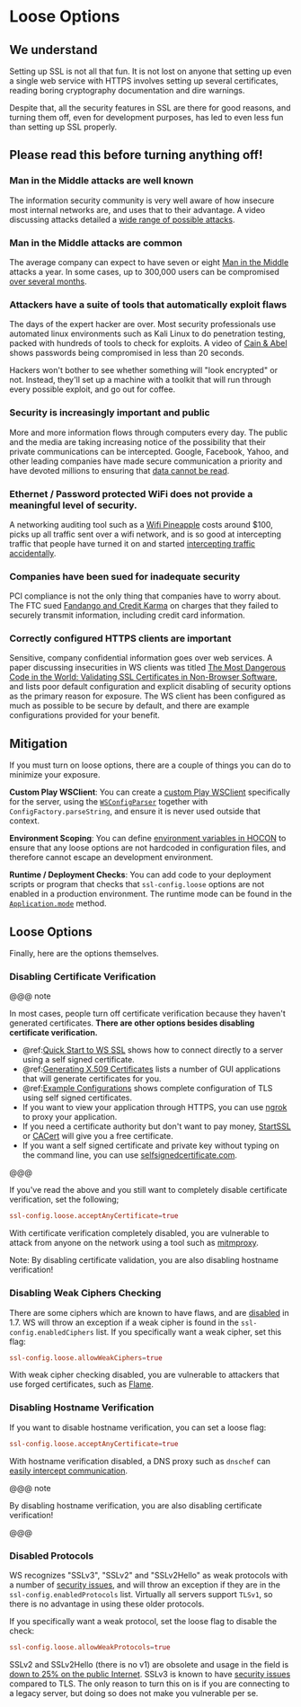 # Loose Options

## We understand

Setting up SSL is not all that fun. It is not lost on anyone that
setting up even a single web service with HTTPS involves setting up
several certificates, reading boring cryptography documentation and dire
warnings.

Despite that, all the security features in SSL are there for good
reasons, and turning them off, even for development purposes, has led to
even less fun than setting up SSL properly.

## Please read this before turning anything off!

### Man in the Middle attacks are well known

The information security community is very well aware of how insecure
most internal networks are, and uses that to their advantage. A video
discussing attacks detailed a [wide range of possible
attacks](http://2012.video.sector.ca/page/6).

### Man in the Middle attacks are common

The average company can expect to have seven or eight [Man in the
Middle](https://sites.google.com/site/cse825maninthemiddle/) attacks
a year. In some cases, up to 300,000 users can be compromised [over
several
months](https://security.stackexchange.com/questions/12041/are-man-in-the-middle-attacks-extremely-rare).

### Attackers have a suite of tools that automatically exploit flaws

The days of the expert hacker are over. Most security professionals use
automated linux environments such as Kali Linux to do penetration
testing, packed with hundreds of tools to check for exploits. A video of
[Cain & Abel](https://www.youtube.com/watch?v=pfHsRscy540) shows
passwords being compromised in less than 20 seconds.

Hackers won't bother to see whether something will "look encrypted" or
not. Instead, they'll set up a machine with a toolkit that will run
through every possible exploit, and go out for coffee.

### Security is increasingly important and public

More and more information flows through computers every day. The public
and the media are taking increasing notice of the possibility that their
private communications can be intercepted. Google, Facebook, Yahoo, and
other leading companies have made secure communication a priority and
have devoted millions to ensuring that [data cannot be
read](https://www.eff.org/deeplinks/2013/11/encrypt-web-report-whos-doing-what).

### Ethernet / Password protected WiFi does not provide a meaningful level of security.

A networking auditing tool such as a [Wifi
Pineapple](https://wifipineapple.com/) costs around $100, picks up
all traffic sent over a wifi network, and is so good at intercepting
traffic that people have turned it on and started [intercepting traffic
accidentally](http://www.troyhunt.com/2013/04/the-beginners-guide-to-breaking-website.html).

### Companies have been sued for inadequate security

PCI compliance is not the only thing that companies have to worry about.
The FTC sued [Fandango and Credit
Karma](https://www.ftc.gov/news-events/press-releases/2014/03/fandango-credit-karma-settle-ftc-charges-they-deceived-consumers)
on charges that they failed to securely transmit information, including
credit card information.

### Correctly configured HTTPS clients are important

Sensitive, company confidential information goes over web services. A
paper discussing insecurities in WS clients was titled [The Most
Dangerous Code in the World: Validating SSL Certificates in Non-Browser
Software](https://www.cs.utexas.edu/~shmat/shmat_ccs12.pdf), and
lists poor default configuration and explicit disabling of security
options as the primary reason for exposure. The WS client has been
configured as much as possible to be secure by default, and there are
example configurations provided for your benefit.

## Mitigation

If you must turn on loose options, there are a couple of things you can
do to minimize your exposure.

**Custom Play WSClient**: You can create a [custom Play WSClient](https://www.playframework.com/documentation/2.4.x/ScalaWS)
specifically for the server, using the
[`WSConfigParser`](api/scala/play/api/libs/ws/WSConfigParser.html)
together with `ConfigFactory.parseString`, and ensure it is never used
outside that context.

**Environment Scoping**: You can define [environment variables in
HOCON](https://github.com/typesafehub/config/blob/master/HOCON.md#substitution-fallback-to-environment-variables)
to ensure that any loose options are not hardcoded in configuration
files, and therefore cannot escape an development environment.

**Runtime / Deployment Checks**: You can add code to your deployment
scripts or program that checks that `ssl-config.loose` options are
not enabled in a production environment. The runtime mode can be found
in the [`Application.mode`](api/scala/play/api/Application.html)
method.

## Loose Options

Finally, here are the options themselves.

### Disabling Certificate Verification

@@@ note

In most cases, people turn off certificate verification
because they haven't generated certificates. **There are other
options besides disabling certificate verification.**

 * @ref:[Quick Start to WS SSL](WSQuickStart.md) shows how to connect
directly to a server using a self signed certificate.
 * @ref:[Generating X.509 Certificates](CertificateGeneration.md) lists a
number of GUI applications that will generate certificates for
you.
 * @ref:[Example Configurations](ExampleSSLConfig.md) shows complete
configuration of TLS using self signed certificates.
 * If you want to view your application through HTTPS, you can use
[ngrok](https://ngrok.com/) to proxy your application.
 * If you need a certificate authority but don't want to pay money,
[StartSSL](https://www.startssl.com/?app=1) or
[CACert](http://www.cacert.org/) will give you a free
certificate.
 * If you want a self signed certificate and private key without
typing on the command line, you can use
[selfsignedcertificate.com](http://www.selfsignedcertificate.com/).

@@@

If you've read the above and you still want to completely disable
certificate verification, set the following;

```conf
ssl-config.loose.acceptAnyCertificate=true
```

With certificate verification completely disabled, you are vulnerable to
attack from anyone on the network using a tool such as
[mitmproxy](https://mitmproxy.org/).

>
Note: By disabling certificate validation, you are also disabling
hostname verification!

### Disabling Weak Ciphers Checking

There are some ciphers which are known to have flaws, and are
[disabled](http://sim.ivi.co/2011/08/jsse-oracle-provider-default-disabled.html)
in 1.7. WS will throw an exception if a weak cipher is found in the
`ssl-config.enabledCiphers` list. If you specifically want a weak cipher,
set this flag:

```conf
ssl-config.loose.allowWeakCiphers=true
```

With weak cipher checking disabled, you are vulnerable to attackers that
use forged certificates, such as
[Flame](http://arstechnica.com/security/2012/06/flame-crypto-breakthrough/).

### Disabling Hostname Verification

If you want to disable hostname verification, you can set a loose flag:

```conf
ssl-config.loose.acceptAnyCertificate=true
```

With hostname verification disabled, a DNS proxy such as `dnschef` can
[easily intercept
communication](https://tersesystems.com/2014/03/31/testing-hostname-verification/).

@@@ note

By disabling hostname verification, you are also disabling
certificate verification!

@@@

### Disabled Protocols

WS recognizes "SSLv3", "SSLv2" and "SSLv2Hello" as weak protocols with a
number of [security issues](https://www.schneier.com/paper-ssl.pdf),
and will throw an exception if they are in the
`ssl-config.enabledProtocols` list. Virtually all servers support
`TLSv1`, so there is no advantage in using these older protocols.

If you specifically want a weak protocol, set the loose flag to disable
the check:

```conf
ssl-config.loose.allowWeakProtocols=true
```

SSLv2 and SSLv2Hello (there is no v1) are obsolete and usage in the
field is [down to 25% on the public
Internet](https://www.trustworthyinternet.org/ssl-pulse/). SSLv3 is
known to have [security
issues](http://www.yaksman.org/~lweith/ssl.pdf) compared to TLS. The
only reason to turn this on is if you are connecting to a legacy server,
but doing so does not make you vulnerable per se.

